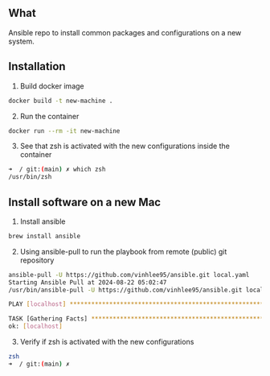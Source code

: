 ## What
Ansible repo to install common packages and configurations on a new system.

## Installation
1. Build docker image
```bash
docker build -t new-machine .
```

2. Run the container
```bash
docker run --rm -it new-machine
```

3. See that zsh is activated with the new configurations inside the container
```bash
➜  / git:(main) ✗ which zsh
/usr/bin/zsh
```

## Install software on a new Mac
1. Install ansible
```bash
brew install ansible
```

2. Using ansible-pull to run the playbook from remote (public) git repository
```bash
ansible-pull -U https://github.com/vinhlee95/ansible.git local.yaml
Starting Ansible Pull at 2024-08-22 05:02:47
/usr/bin/ansible-pull -U https://github.com/vinhlee95/ansible.git local.yaml

PLAY [localhost] ***************************************************************

TASK [Gathering Facts] *********************************************************
ok: [localhost]
```

3. Verify if zsh is activated with the new configurations
```bash
zsh
➜  / git:(main) ✗ 
```
